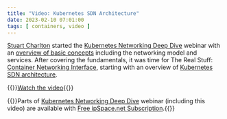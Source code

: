 ```yaml
---
title: "Video: Kubernetes SDN Architecture"
date: 2023-02-10 07:01:00
tags: [ containers, video ]
---
```

[Stuart Charlton](https://www.ipspace.net/Author:Stuart_Charlton) started the [Kubernetes Networking Deep Dive](https://www.ipspace.net/Kubernetes_Networking_Deep_Dive) webinar with an [overview of basic concepts](https://my.ipspace.net/bin/list?id=Kubernetes#INTRO) including the networking model and services. After covering the fundamentals, it was time for The Real Stuff: [Container Networking Interface](https://my.ipspace.net/bin/list?id=Kubernetes#CNI), starting with an overview of [Kubernetes SDN architecture](https://my.ipspace.net/bin/get/Kubernetes/2.1%20-%20Understanding%20Kubernetes%20SDN%20Architecture.mp4?doccode=Kubernetes).

{{<jump>}}[Watch the video](https://my.ipspace.net/bin/get/Kubernetes/2.1%20-%20Understanding%20Kubernetes%20SDN%20Architecture.mp4?doccode=Kubernetes){{</jump>}}

{{<note free>}}Parts of [Kubernetes Networking Deep Dive](https://www.ipspace.net/Kubernetes_Networking_Deep_Dive) webinar (including this video) are available with [Free ipSpace.net Subscription](https://www.ipspace.net/Subscription/Free).{{</note>}}
